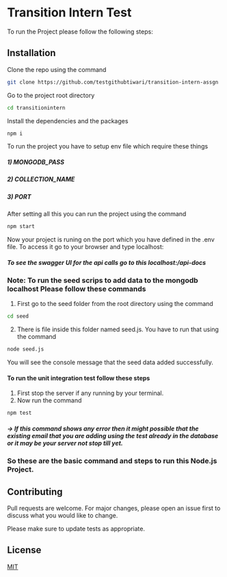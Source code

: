 # Transition Intern Test

To run the Project please follow the following steps:

## Installation

Clone the repo using the command

```bash
git clone https://github.com/testgithubtiwari/transition-intern-assgn
```

Go to the project root directory

```bash
cd transitionintern
```

Install the dependencies and the packages

```bash
npm i
```

To run the project you have to setup env file which require these things

##### 1) MONGODB_PASS

##### 2) COLLECTION_NAME

##### 3) PORT

After setting all this you can run the project using the command

```bash
npm start
```

Now your project is runing on the port which you have defined in the .env file.
To access it go to your browser and type localhost:<port>

##### To see the swagger UI for the api calls go to this localhost:<port>/api-docs

### Note: To run the seed scrips to add data to the mongodb localhost Please follow these commands

1. First go to the seed folder from the root directory using the command

```bash
cd seed
```

2. There is file inside this folder named seed.js. You have to run that using the command

```bash
node seed.js
```

You will see the console message that the seed data added successfully.

#### To run the unit integration test follow these steps

1. First stop the server if any running by your terminal.
2. Now run the command

```bash
npm test
```

##### -> If this command shows any error then it might possible that the existing email that you are adding using the test already in the database or it may be your server not stop till yet.

### So these are the basic command and steps to run this Node.js Project.

## Contributing

Pull requests are welcome. For major changes, please open an issue first
to discuss what you would like to change.

Please make sure to update tests as appropriate.

## License

[MIT](https://choosealicense.com/licenses/mit/)
